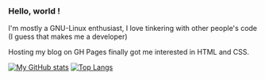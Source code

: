 ### Hello, world !

I'm mostly a GNU-Linux enthusiast, I love tinkering with other people's code (I guess that makes me a developer)

Hosting my blog on GH Pages finally got me interested in HTML and CSS.

[![My GitHub stats](https://github-readme-stats.vercel.app/api?username=charveey&include_all_commits=true&hide=issues&show_icons=true&custom_title=My%20Github%20Stats&theme=default)](https://github.com/anuraghazra/github-readme-stats)  [![Top Langs](https://github-readme-stats.vercel.app/api/top-langs/?username=charveey&layout=compact)](https://github.com/anuraghazra/github-readme-stats)
